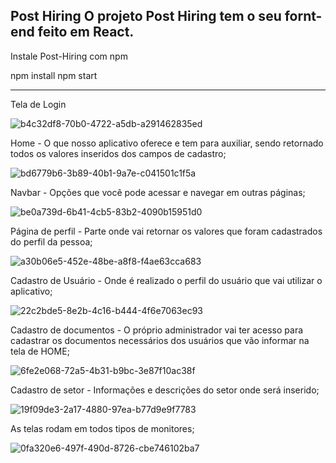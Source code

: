Post Hiring
O projeto Post Hiring tem o seu fornt-end feito em React.
-----------
Instale Post-Hiring com npm

   npm install
   npm start

-----------


Tela de Login

![b4c32df8-70b0-4722-a5db-a291462835ed](https://user-images.githubusercontent.com/78938620/172258650-1979bd0a-5167-467f-8098-e786b40a1d11.jpg)



Home - O que nosso aplicativo oferece e tem para auxiliar, sendo retornado todos os valores inseridos dos campos de cadastro;

![bd6779b6-3b89-40b1-9a7e-c041501c1f5a](https://user-images.githubusercontent.com/78938620/172258663-bf1ec98c-4b6e-4e47-90ef-4f3ebcc17096.jpg)



Navbar - Opções que você pode acessar e navegar em outras páginas;

![be0a739d-6b41-4cb5-83b2-4090b15951d0](https://user-images.githubusercontent.com/78938620/172258681-2b59d558-0cd7-4c41-a71f-afc51e13034a.jpg)



Página de perfil - Parte onde vai retornar os valores que foram cadastrados do perfil da pessoa;

![a30b06e5-452e-48be-a8f8-f4ae63cca683](https://user-images.githubusercontent.com/78938620/172258695-1ea1e3cf-4669-49f8-8dcd-ab7a92240ddf.jpg)



Cadastro de Usuário - Onde é realizado o perfil do usuário que vai utilizar o aplicativo;

![22c2bde5-8e2b-4c16-b444-4f6e7063ec93](https://user-images.githubusercontent.com/78938620/172258703-6926a357-2689-44ac-9d7c-aaf21c96c2a7.jpg)



Cadastro de documentos - O próprio administrador vai ter acesso para cadastrar os documentos necessários dos usuários que vão informar na tela de HOME;

![6fe2e068-72a5-4b31-b9bc-3e87f10ac38f](https://user-images.githubusercontent.com/78938620/172258708-e8375007-fa90-4cf3-824a-20b85caa5ae7.jpg)



Cadastro de setor - Informações e descrições do setor onde será inserido;

![19f09de3-2a17-4880-97ea-b77d9e9f7783](https://user-images.githubusercontent.com/78938620/172258713-2d832967-325a-4cf7-9350-920a8947220f.jpg)



As telas rodam em todos tipos de monitores;

![0fa320e6-497f-490d-8726-cbe746102ba7](https://user-images.githubusercontent.com/78938620/172258729-7c1f1089-703f-41c5-9760-c3024f7a6715.jpg)

